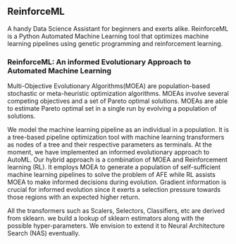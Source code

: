 ## ReinforceML
A handy Data Science Assistant for beginners and exerts alike. ReinforceML is a Python Automated Machine Learning tool that optimizes machine learning pipelines using genetic programming and reinforcement learning.


  
### ReinforceML: An informed Evolutionary Approach to Automated Machine Learning 

Multi-Objective Evolutionary Algorithms(MOEA) are population-based stochastic or meta-heuristic optimization algorithms. MOEAs involve several competing objectives and a set of Pareto optimal solutions. MOEAs are able to estimate Pareto optimal set in a single run by evolving a population of solutions.

We model the machine learning pipeline as an individual in a population. It is a tree-based pipeline optimization tool with machine learning transformers as nodes of a tree and their respective parameters as terminals.  At the moment, we have implemented an informed evolutionary approach to AutoML. Our hybrid approach is a combination of MOEA and Reinforcement learning (RL). It employs MOEA to generate a population of self-sufficient machine learning pipelines to solve the problem of AFE while RL assists MOEA to make informed decisions during evolution. Gradient information is crucial for informed evolution since it exerts a selection pressure towards those regions with an expected higher return. 


All the transformers such as Scalers, Selectors, Classifiers, etc are derived from sklearn. we build a lookup of sklearn estimators along with the possible hyper-parameters. We envision to extend it to Neural Architecture Search (NAS) eventually.  
